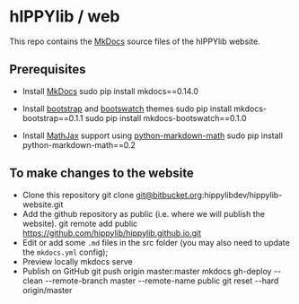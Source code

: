 # hIPPYlib / web

This repo contains the [MkDocs](http://mkdocs.org) source files of the hIPPYlib website.

## Prerequisites

* Install [MkDocs](http://mkdocs.org)
    sudo pip install mkdocs==0.14.0

* Install [bootstrap](http://getbootstrap.com/) and [bootswatch](https://bootswatch.com/) themes
    sudo pip install mkdocs-bootstrap==0.1.1
    sudo pip install mkdocs-bootswatch==0.1.0
    
* Install [MathJax](https://www.mathjax.org/) support using [python-markdown-math](https://github.com/mitya57/python-markdown-math)
    sudo pip install python-markdown-math==0.2


## To make changes to the website

* Clone this repository
    git clone git@bitbucket.org:hippylibdev/hippylib-website.git
* Add the github repository as public (i.e. where we will publish the website).
    git remote add public https://github.com/hippylib/hippylib.github.io.git
* Edit or add some `.md` files in the src folder (you may also need to update the `mkdocs.yml` config); 
* Preview locally
    mkdocs serve
* Publish on GitHub
    git push origin master:master
    mkdocs gh-deploy --clean --remote-branch master --remote-name public
    git reset --hard origin/master
